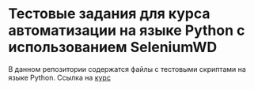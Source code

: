 # Тестовые задания для курса автоматизации на языке Python с использованием SeleniumWD

В данном репозитории содержатся файлы с тестовыми скриптами на языке Python. Ссылка на [курс](https://stepik.org/course/575) 